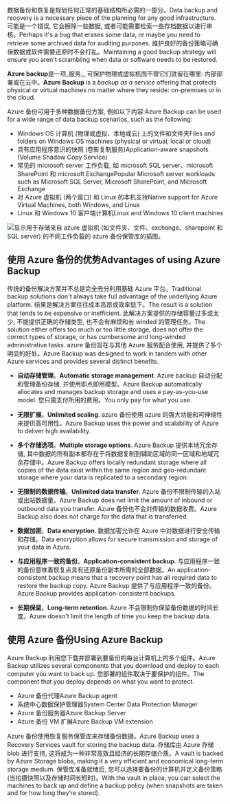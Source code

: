 <span data-ttu-id="0aa52-101">数据备份和恢复是规划任何正常的基础结构所必需的一部分。</span><span class="sxs-lookup"><span data-stu-id="0aa52-101">Data backup and recovery is a necessary piece of the planning for any good infrastructure.</span></span> <span data-ttu-id="0aa52-102">可能是一个错误, 它会擦除一些数据, 或者可能需要检索一些存档数据以进行审核。</span><span class="sxs-lookup"><span data-stu-id="0aa52-102">Perhaps it's a bug that erases some data, or maybe you need to retrieve some archived data for auditing purposes.</span></span> <span data-ttu-id="0aa52-103">维护良好的备份策略可确保数据或软件需要还原时不会打乱。</span><span class="sxs-lookup"><span data-stu-id="0aa52-103">Maintaining a good backup strategy will ensure you aren't scrambling when data or software needs to be restored.</span></span>

<span data-ttu-id="0aa52-104">**Azure backup**是一项_服务_, 可保护物理或虚拟机而不管它们驻留在哪里: 内部部署或在云中。</span><span class="sxs-lookup"><span data-stu-id="0aa52-104">**Azure Backup** is a _backup as a service_ offering that protects physical or virtual machines no matter where they reside: on-premises or in the cloud.</span></span>

<span data-ttu-id="0aa52-105">Azure 备份可用于多种数据备份方案, 例如以下内容:</span><span class="sxs-lookup"><span data-stu-id="0aa52-105">Azure Backup can be used for a wide range of data backup scenarios, such as the following:</span></span>

- <span data-ttu-id="0aa52-106">Windows OS 计算机 (物理或虚拟、本地或云) 上的文件和文件夹</span><span class="sxs-lookup"><span data-stu-id="0aa52-106">Files and folders on Windows OS machines (physical or virtual, local or cloud)</span></span>
- <span data-ttu-id="0aa52-107">具有应用程序意识的快照 (卷影复制服务)</span><span class="sxs-lookup"><span data-stu-id="0aa52-107">Application-aware snapshots (Volume Shadow Copy Service)</span></span>
- <span data-ttu-id="0aa52-108">常见的 microsoft server 工作负载, 如 microsoft SQL server、microsoft SharePoint 和 microsoft Exchange</span><span class="sxs-lookup"><span data-stu-id="0aa52-108">Popular Microsoft server workloads such as Microsoft SQL Server, Microsoft SharePoint, and Microsoft Exchange</span></span>
- <span data-ttu-id="0aa52-109">对 Azure 虚拟机 (两个窗口) 和 Linux 的本机支持</span><span class="sxs-lookup"><span data-stu-id="0aa52-109">Native support for Azure Virtual Machines, both Windows, and Linux</span></span>
- <span data-ttu-id="0aa52-110">Linux 和 Windows 10 客户端计算机</span><span class="sxs-lookup"><span data-stu-id="0aa52-110">Linux and Windows 10 client machines</span></span>

![显示用于存储来自 azure 虚拟机 (如文件夹、文件、exchange、sharepoint 和 SQL server) 的不同工作负载的 azure 备份保管库的插图。](../media/6-backup-server.png)

## <a name="advantages-of-using-azure-backup"></a><span data-ttu-id="0aa52-112">使用 Azure 备份的优势</span><span class="sxs-lookup"><span data-stu-id="0aa52-112">Advantages of using Azure Backup</span></span>

<span data-ttu-id="0aa52-113">传统的备份解决方案并不总是完全充分利用基础 Azure 平台。</span><span class="sxs-lookup"><span data-stu-id="0aa52-113">Traditional backup solutions don't always take full advantage of the underlying Azure platform.</span></span> <span data-ttu-id="0aa52-114">结果是解决方案往往成本高昂或效率低下。</span><span class="sxs-lookup"><span data-stu-id="0aa52-114">The result is a solution that tends to be expensive or inefficient.</span></span> <span data-ttu-id="0aa52-115">此解决方案提供的存储容量过多或太少, 不能提供正确的存储类型, 也不会有麻烦和长 winded 的管理任务。</span><span class="sxs-lookup"><span data-stu-id="0aa52-115">The solution either offers too much or too little storage, does not offer the correct types of storage, or has cumbersome and long-winded administrative tasks.</span></span> <span data-ttu-id="0aa52-116">azure 备份旨在与其他 Azure 服务配合使用, 并提供了多个明显的好处。</span><span class="sxs-lookup"><span data-stu-id="0aa52-116">Azure Backup was designed to work in tandem with other Azure services and provides several distinct benefits.</span></span>

- <span data-ttu-id="0aa52-117">**自动存储管理**。</span><span class="sxs-lookup"><span data-stu-id="0aa52-117">**Automatic storage management**.</span></span> <span data-ttu-id="0aa52-118">Azure backup 自动分配和管理备份存储, 并使用即点即用模型。</span><span class="sxs-lookup"><span data-stu-id="0aa52-118">Azure Backup automatically allocates and manages backup storage and uses a pay-as-you-use model.</span></span> <span data-ttu-id="0aa52-119">您只需支付所用的费用。</span><span class="sxs-lookup"><span data-stu-id="0aa52-119">You only pay for what you use.</span></span>

- <span data-ttu-id="0aa52-120">**无限扩展**。</span><span class="sxs-lookup"><span data-stu-id="0aa52-120">**Unlimited scaling**.</span></span> <span data-ttu-id="0aa52-121">azure 备份使用 azure 的强大功能和可伸缩性来提供高可用性。</span><span class="sxs-lookup"><span data-stu-id="0aa52-121">Azure Backup uses the power and scalability of Azure to deliver high availability.</span></span>

- <span data-ttu-id="0aa52-122">**多个存储选项**。</span><span class="sxs-lookup"><span data-stu-id="0aa52-122">**Multiple storage options**.</span></span> <span data-ttu-id="0aa52-123">Azure Backup 提供本地冗余存储, 其中数据的所有副本都存在于将数据复制到辅助区域的同一区域和地域冗余存储中。</span><span class="sxs-lookup"><span data-stu-id="0aa52-123">Azure Backup offers locally redundant storage where all copies of the data exist within the same region and geo-redundant storage where your data is replicated to a secondary region.</span></span>

- <span data-ttu-id="0aa52-124">**无限制的数据传输**。</span><span class="sxs-lookup"><span data-stu-id="0aa52-124">**Unlimited data transfer**.</span></span> <span data-ttu-id="0aa52-125">Azure 备份不限制传输的入站或出站数据量。</span><span class="sxs-lookup"><span data-stu-id="0aa52-125">Azure Backup does not limit the amount of inbound or outbound data you transfer.</span></span> <span data-ttu-id="0aa52-126">Azure 备份也不会对传输的数据收费。</span><span class="sxs-lookup"><span data-stu-id="0aa52-126">Azure Backup also does not charge for the data that is transferred.</span></span>

- <span data-ttu-id="0aa52-127">**数据加密**。</span><span class="sxs-lookup"><span data-stu-id="0aa52-127">**Data encryption**.</span></span> <span data-ttu-id="0aa52-128">数据加密允许在 Azure 中对数据进行安全传输和存储。</span><span class="sxs-lookup"><span data-stu-id="0aa52-128">Data encryption allows for secure transmission and storage of your data in Azure.</span></span>

- <span data-ttu-id="0aa52-129">**与应用程序一致的备份**。</span><span class="sxs-lookup"><span data-stu-id="0aa52-129">**Application-consistent backup**.</span></span> <span data-ttu-id="0aa52-130">与应用程序一致的备份意味着恢复点具有还原备份副本所需的全部数据。</span><span class="sxs-lookup"><span data-stu-id="0aa52-130">An application-consistent backup means that a recovery point has all required data to restore the backup copy.</span></span> <span data-ttu-id="0aa52-131">Azure Backup 提供了与应用程序一致的备份。</span><span class="sxs-lookup"><span data-stu-id="0aa52-131">Azure Backup provides application-consistent backups.</span></span>

- <span data-ttu-id="0aa52-132">**长期保留**。</span><span class="sxs-lookup"><span data-stu-id="0aa52-132">**Long-term retention**.</span></span> <span data-ttu-id="0aa52-133">Azure 不会限制你保留备份数据的时间长度。</span><span class="sxs-lookup"><span data-stu-id="0aa52-133">Azure doesn't limit the length of time you keep the backup data.</span></span>

## <a name="using-azure-backup"></a><span data-ttu-id="0aa52-134">使用 Azure 备份</span><span class="sxs-lookup"><span data-stu-id="0aa52-134">Using Azure Backup</span></span>

<span data-ttu-id="0aa52-135">Azure Backup 利用您下载并部署到要备份的每台计算机上的多个组件。</span><span class="sxs-lookup"><span data-stu-id="0aa52-135">Azure Backup utilizes several components that you download and deploy to each computer you want to back up.</span></span> <span data-ttu-id="0aa52-136">您部署的组件取决于要保护的组件。</span><span class="sxs-lookup"><span data-stu-id="0aa52-136">The component that you deploy depends on what you want to protect.</span></span>

- <span data-ttu-id="0aa52-137">Azure 备份代理</span><span class="sxs-lookup"><span data-stu-id="0aa52-137">Azure Backup agent</span></span>
- <span data-ttu-id="0aa52-138">系统中心数据保护管理器</span><span class="sxs-lookup"><span data-stu-id="0aa52-138">System Center Data Protection Manager</span></span>
- <span data-ttu-id="0aa52-139">Azure 备份服务器</span><span class="sxs-lookup"><span data-stu-id="0aa52-139">Azure Backup Server</span></span>
- <span data-ttu-id="0aa52-140">Azure 备份 VM 扩展</span><span class="sxs-lookup"><span data-stu-id="0aa52-140">Azure Backup VM extension</span></span>

<span data-ttu-id="0aa52-141">Azure 备份使用恢复服务保管库来存储备份数据。</span><span class="sxs-lookup"><span data-stu-id="0aa52-141">Azure Backup uses a Recovery Services vault for storing the backup data.</span></span> <span data-ttu-id="0aa52-142">存储库由 Azure 存储 blob 进行支持, 这将成为一种非常高效且经济的长期存储介质。</span><span class="sxs-lookup"><span data-stu-id="0aa52-142">A vault is backed by Azure Storage blobs, making it a very efficient and economical long-term storage medium.</span></span> <span data-ttu-id="0aa52-143">保管库准备就绪后, 您可以选择要备份的计算机并定义备份策略 (当拍摄快照以及存储时间长短时)。</span><span class="sxs-lookup"><span data-stu-id="0aa52-143">With the vault in place, you can select the machines to back up and define a backup policy (when snapshots are taken and for how long they’re stored).</span></span>